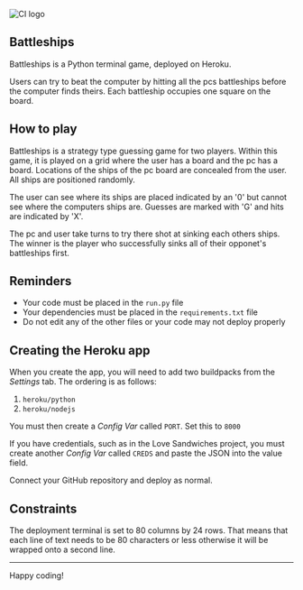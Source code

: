 ![CI logo](https://codeinstitute.s3.amazonaws.com/fullstack/ci_logo_small.png)

## Battleships

Battleships is a Python terminal game, deployed on Heroku.

Users can try to beat the computer by hitting all the pcs battleships before the computer finds theirs. Each battleship occupies one square on the board.

## How to play

Battleships is a strategy type guessing game for two players. Within this game, it is played on a grid where the user has a board and the pc has a board. Locations of the ships of the pc board are concealed from the user. All ships are positioned randomly. 

The user can see where its ships are placed indicated by an '0' but cannot see where the computers ships are. Guesses are marked with 'G' and hits are indicated by 'X'.

The pc and user take turns to try there shot at sinking each others ships. The winner is the player who successfully sinks all of their opponet's battleships first. 

## Reminders

* Your code must be placed in the `run.py` file
* Your dependencies must be placed in the `requirements.txt` file
* Do not edit any of the other files or your code may not deploy properly

## Creating the Heroku app

When you create the app, you will need to add two buildpacks from the _Settings_ tab. The ordering is as follows:

1. `heroku/python`
2. `heroku/nodejs`

You must then create a _Config Var_ called `PORT`. Set this to `8000`

If you have credentials, such as in the Love Sandwiches project, you must create another _Config Var_ called `CREDS` and paste the JSON into the value field.

Connect your GitHub repository and deploy as normal.

## Constraints

The deployment terminal is set to 80 columns by 24 rows. That means that each line of text needs to be 80 characters or less otherwise it will be wrapped onto a second line.

-----
Happy coding!
